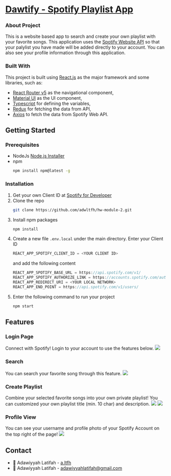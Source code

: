 # [Dawtify - Spotify Playlist App](https://dawtify.vercel.app)

### About Project

This is a website based app to search and create your own playlist with your favorite songs. This application uses the [Spotify Website API](https://developer.spotify.com/documentation/web-api/) so that your palylist you have made will be added directly to your account. You can also see your profile information through this application.

### Built With

This project is built using [React.js](https://reactjs.org/docs/getting-started.html) as the major framework and some libraries, such as:

* [React Router v5](https://reactrouter.com/) as the navigational component,
* [Material UI](https://material-ui.com/) as the UI component,
* [Typescript](https://www.typescriptlang.org/) for defining the variables,
* [Redux](https://github.com/axios/axios) for fetching the data from API,
* [Axios](https://github.com/axios/axios) to fetch the data from Spotify Web API.

## Getting Started

### Prerequisites

* NodeJs
  [Node.js Installer](https://nodejs.org/en/download/)
* npm
  ```sh
  npm install npm@latest -g
  ```
  
### Installation

1. Get your own Client ID at [Spotify for Developer](https://developer.spotify.com/dashboard/login)
2. Clone the repo 
   ```sh
   git clone https://github.com/adwltfh/hw-module-2.git
   ```
3. Install npm packages
   ```sh
   npm install
   ```
4. Create a new file `.env.local` under the main directory. Enter your Client ID
   ```js
   REACT_APP_SPOTIFY_CLIENT_ID = <YOUR CLIENT ID>
   ```
   and add the following content
   ```js
   REACT_APP_SPOTIFY_BASE_URL = https://api.spotify.com/v1/
   REACT_APP_SPOTIFY_AUTHORIZE_LINK = https://accounts.spotify.com/authorize
   REACT_APP_REDIRECT_URI = <YOUR LOCAL NETWORK>
   REACT_APP_END_POINT = https://api.spotify.com/v1/users/
   ```
5. Enter the following command to run your project
   ```sh
   npm start
   ```

## Features

### Login Page

Connect with Spotify! Login to your account to use the features below.
<img src="https://user-images.githubusercontent.com/86681678/164491350-3c72cb8b-01b6-4433-a290-8ce04dc4a3cf.jpg">

### Search

You can search your favorite song through this feature.
<img src="https://user-images.githubusercontent.com/86681678/164493242-d8043847-586b-4572-bdb0-876455e8d36b.jpg">

### Create Playlist

Combine your selected favorite songs into your own private playlist! You can customized your own playlist title (min. 10 char) and description.
<img src="https://user-images.githubusercontent.com/86681678/164491433-86190d87-7d87-4924-b117-f90b23e5dff9.jpg">
<img src="https://user-images.githubusercontent.com/86681678/164491482-aad3094a-f953-4405-8caf-d0458976adf3.jpg">

### Profile View

You can see your username and profile photo of your Spotify Account on the top right of the page!
<img src="https://user-images.githubusercontent.com/86681678/164495120-c888f1a0-2f57-4836-96c5-7ea1c3e3e517.png">

## Contact

- :camera_flash: Adawiyyah Latifah - [a.ltfh](https://instagram.com/a.ltfh/)
- :email: Adawiyyah Latifah - adawiyyahlatifah@gmail.com
